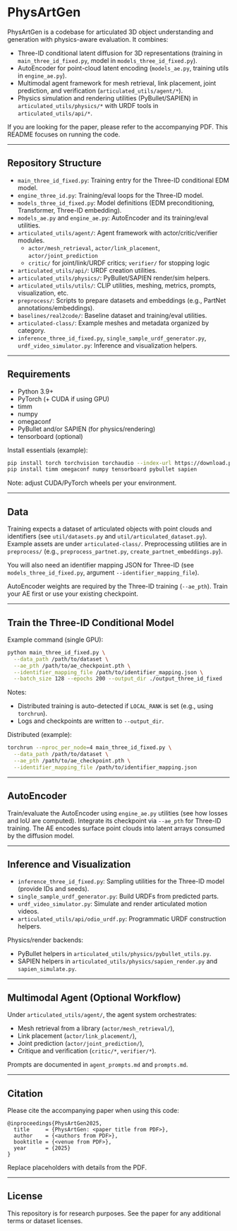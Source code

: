 # PhysArtGen

PhysArtGen is a codebase for articulated 3D object understanding and generation with physics-aware evaluation. It combines:

- Three-ID conditional latent diffusion for 3D representations (training in `main_three_id_fixed.py`, model in `models_three_id_fixed.py`).
- AutoEncoder for point-cloud latent encoding (`models_ae.py`, training utils in `engine_ae.py`).
- Multimodal agent framework for mesh retrieval, link placement, joint prediction, and verification (`articulated_utils/agent/*`).
- Physics simulation and rendering utilities (PyBullet/SAPIEN) in `articulated_utils/physics/*` with URDF tools in `articulated_utils/api/*`.

If you are looking for the paper, please refer to the accompanying PDF. This README focuses on running the code.

---

## Repository Structure

- `main_three_id_fixed.py`: Training entry for the Three-ID conditional EDM model.
- `engine_three_id.py`: Training/eval loops for the Three-ID model.
- `models_three_id_fixed.py`: Model definitions (EDM preconditioning, Transformer, Three-ID embedding).
- `models_ae.py` and `engine_ae.py`: AutoEncoder and its training/eval utilities.
- `articulated_utils/agent/`: Agent framework with actor/critic/verifier modules.
  - `actor/mesh_retrieval`, `actor/link_placement`, `actor/joint_prediction`
  - `critic/` for joint/link/URDF critics; `verifier/` for stopping logic
- `articulated_utils/api/`: URDF creation utilities.
- `articulated_utils/physics/`: PyBullet/SAPIEN render/sim helpers.
- `articulated_utils/utils/`: CLIP utilities, meshing, metrics, prompts, visualization, etc.
- `preprocess/`: Scripts to prepare datasets and embeddings (e.g., PartNet annotations/embeddings).
- `baselines/real2code/`: Baseline dataset and training/eval utilities.
- `articulated-class/`: Example meshes and metadata organized by category.
- `inference_three_id_fixed.py`, `single_sample_urdf_generator.py`, `urdf_video_simulator.py`: Inference and visualization helpers.

---

## Requirements

- Python 3.9+
- PyTorch (+ CUDA if using GPU)
- timm
- numpy
- omegaconf
- PyBullet and/or SAPIEN (for physics/rendering)
- tensorboard (optional)

Install essentials (example):

```bash
pip install torch torchvision torchaudio --index-url https://download.pytorch.org/whl/cu121
pip install timm omegaconf numpy tensorboard pybullet sapien
```

Note: adjust CUDA/PyTorch wheels per your environment.

---

## Data

Training expects a dataset of articulated objects with point clouds and identifiers (see `util/datasets.py` and `util/articulated_dataset.py`). Example assets are under `articulated-class/`. Preprocessing utilities are in `preprocess/` (e.g., `preprocess_partnet.py`, `create_partnet_embeddings.py`).

You will also need an identifier mapping JSON for Three-ID (see `models_three_id_fixed.py`, argument `--identifier_mapping_file`).

AutoEncoder weights are required by the Three-ID training (`--ae_pth`). Train your AE first or use your existing checkpoint.

---

## Train the Three-ID Conditional Model

Example command (single GPU):

```bash
python main_three_id_fixed.py \
  --data_path /path/to/dataset \
  --ae_pth /path/to/ae_checkpoint.pth \
  --identifier_mapping_file /path/to/identifier_mapping.json \
  --batch_size 128 --epochs 200 --output_dir ./output_three_id_fixed
```

Notes:
- Distributed training is auto-detected if `LOCAL_RANK` is set (e.g., using `torchrun`).
- Logs and checkpoints are written to `--output_dir`.

Distributed (example):

```bash
torchrun --nproc_per_node=4 main_three_id_fixed.py \
  --data_path /path/to/dataset \
  --ae_pth /path/to/ae_checkpoint.pth \
  --identifier_mapping_file /path/to/identifier_mapping.json
```

---

## AutoEncoder

Train/evaluate the AutoEncoder using `engine_ae.py` utilities (see how losses and IoU are computed). Integrate its checkpoint via `--ae_pth` for Three-ID training. The AE encodes surface point clouds into latent arrays consumed by the diffusion model.

---

## Inference and Visualization

- `inference_three_id_fixed.py`: Sampling utilities for the Three-ID model (provide IDs and seeds).
- `single_sample_urdf_generator.py`: Build URDFs from predicted parts.
- `urdf_video_simulator.py`: Simulate and render articulated motion videos.
- `articulated_utils/api/odio_urdf.py`: Programmatic URDF construction helpers.

Physics/render backends:
- PyBullet helpers in `articulated_utils/physics/pybullet_utils.py`.
- SAPIEN helpers in `articulated_utils/physics/sapien_render.py` and `sapien_simulate.py`.

---

## Multimodal Agent (Optional Workflow)

Under `articulated_utils/agent/`, the agent system orchestrates:
- Mesh retrieval from a library (`actor/mesh_retrieval/`),
- Link placement (`actor/link_placement/`),
- Joint prediction (`actor/joint_prediction/`),
- Critique and verification (`critic/*`, `verifier/*`).

Prompts are documented in `agent_prompts.md` and `prompts.md`.

---

## Citation

Please cite the accompanying paper when using this code:

```
@inproceedings{PhysArtGen2025,
  title     = {PhysArtGen: <paper title from PDF>},
  author    = {<authors from PDF>},
  booktitle = {<venue from PDF>},
  year      = {2025}
}
```

Replace placeholders with details from the PDF.

---

## License

This repository is for research purposes. See the paper for any additional terms or dataset licenses.
